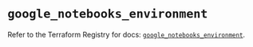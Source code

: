 # `google_notebooks_environment`

Refer to the Terraform Registry for docs: [`google_notebooks_environment`](https://registry.terraform.io/providers/hashicorp/google/6.47.0/docs/resources/notebooks_environment).
